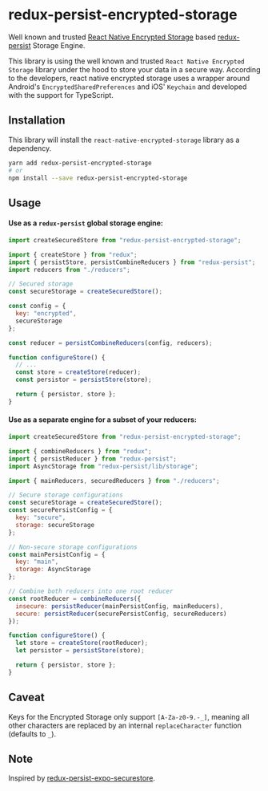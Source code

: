 # redux-persist-encrypted-storage

Well known and trusted [React Native Encrypted Storage](https://www.npmjs.com/package/react-native-encrypted-storage) based  [redux-persist](https://github.com/rt2zz/redux-persist) Storage Engine.

This library is using the well known and trusted `React Native Encrypted Storage` library under the hood to store your data in a secure way. According to the developers, react native encrypted storage uses a wrapper around Android's `EncryptedSharedPreferences` and iOS' `Keychain` and developed with the support for TypeScript.

## Installation

This library will install the `react-native-encrypted-storage` library as a dependency.

```bash
yarn add redux-persist-encrypted-storage
# or
npm install --save redux-persist-encrypted-storage
```

## Usage

#### Use as a `redux-persist` global storage engine:

```js
import createSecuredStore from "redux-persist-encrypted-storage";

import { createStore } from "redux";
import { persistStore, persistCombineReducers } from "redux-persist";
import reducers from "./reducers";

// Secured storage
const secureStorage = createSecuredStore();

const config = {
  key: "encrypted",
  secureStorage
};

const reducer = persistCombineReducers(config, reducers);

function configureStore() {
  // ...
  const store = createStore(reducer);
  const persistor = persistStore(store);

  return { persistor, store };
}
```

#### Use as a separate engine for a subset of your reducers:

```js
import createSecuredStore from "redux-persist-encrypted-storage";

import { combineReducers } from "redux";
import { persistReducer } from "redux-persist";
import AsyncStorage from "redux-persist/lib/storage";

import { mainReducers, securedReducers } from "./reducers";

// Secure storage configurations
const secureStorage = createSecuredStore();
const securePersistConfig = {
  key: "secure",
  storage: secureStorage
};

// Non-secure storage configurations
const mainPersistConfig = {
  key: "main",
  storage: AsyncStorage
};

// Combine both reducers into one root reducer
const rootReducer = combineReducers({
  insecure: persistReducer(mainPersistConfig, mainReducers),
  secure: persistReducer(securePersistConfig, secureReducers)
});

function configureStore() {
  let store = createStore(rootReducer);
  let persistor = persistStore(store);

  return { persistor, store };
}
```

## Caveat

Keys for the Encrypted Storage only support `[A-Za-z0-9.-_]`, meaning all other characters are replaced by an internal `replaceCharacter` function (defaults to `_`).

## Note

Inspired by [redux-persist-expo-securestore](https://github.com/Cretezy/redux-persist-expo-securestore).
